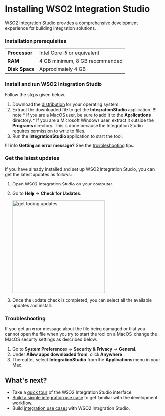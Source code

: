 # Installing WSO2 Integration Studio

WSO2 Integration Studio provides a comprehensive development experience for building integration solutions.

### Installation prerequisites

<table>
    <tr>
        <td><b>Processor</b></td>
        <td>Intel Core i5 or equivalent </td>
    </tr>
    <tr>
        <td><b>RAM</b></td>
        <td>4 GB minimum, 8 GB recommended </td>
    </tr>
    <tr>
        <td><b>Disk Space</b></td>
        <td>Approximately 4 GB </td>
    </tr>
</table>

### Install and run WSO2 Integration Studio

Follow the steps given below.

1.  Download the [distribution](https://wso2.com/integration/integration-studio/) for your operating system.
2.  Extract the downloaded file to get the **IntegrationStudio**
    application. 
    !!! note
        * If you are a MacOS user, be sure to add it to the **Applications** directory.
        * If you are a Microsoft Windows user, extract it outside the **Programs** directory. This is done because the Integration Studio requires permission to write to files.
3.  Run the **IntegrationStudio** application to start the tool.

!!! info
    **Getting an error message?** See the [troubleshooting](#troubleshooting) tips.

### Get the latest updates

If you have already installed and set up WSO2 Integration Studio, you can get the latest updates as follows:

1.  Open WSO2 Integration Studio on your computer.
2.  Go to **Help** -> **Check for Updates**.

    <img src="../../assets/img/get-tooling-updates.png" alt="get tooling updates" width="300">

3.  Once the update check is completed, you can select all the available updates and install.

### Troubleshooting

If you get an error message about the file being damaged or that you
cannot open the file when you try to start the tool on a MacOS, change the
MacOS security settings as described below.

1.  Go to **System Preferences** -\> **Security & Privacy** -\> **General**.
2.  Under **Allow apps downloaded from**, click **Anywhere** .
3.  Thereafter, select **IntegrationStudio** from the **Applications** menu in your Mac.

## What's next?

-   Take a [quick tour](../develop/WSO2-Integration-Studio.md) of the WSO2 Integration Studio interface.
-   [Build a simple integration use case](../develop/integration-development-kickstart.md) to get familiar with the development workflow. 
-   Build [integration use cases](../../use-cases/learn-overview) with WSO2 Integration Studio.
